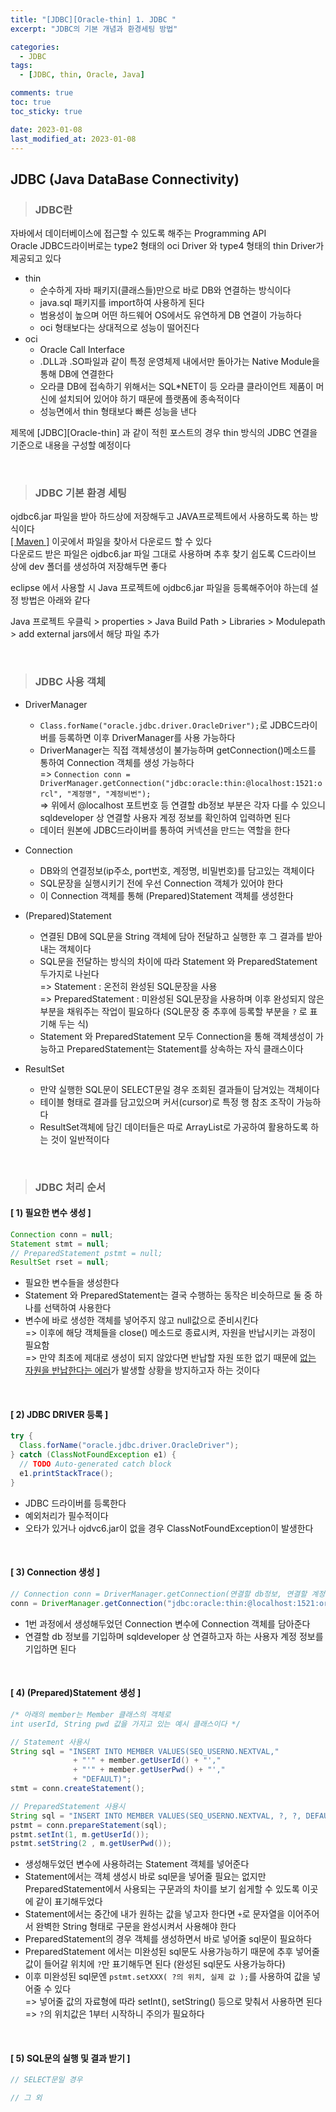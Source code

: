 ```yaml
---
title: "[JDBC][Oracle-thin] 1. JDBC "
excerpt: "JDBC의 기본 개념과 환경세팅 방법"

categories:
  - JDBC
tags:
  - [JDBC, thin, Oracle, Java]

comments: true
toc: true
toc_sticky: true

date: 2023-01-08
last_modified_at: 2023-01-08
---
```


## JDBC (Java DataBase Connectivity)

> ### JDBC란

자바에서 데이터베이스에 접근할 수 있도록 해주는 Programming API  
Oracle JDBC드라이버로는 type2 형태의 oci Driver 와 type4 형태의 thin Driver가 제공되고 있다

- thin
  - 순수하게 자바 패키지(클래스들)만으로 바로 DB와 연결하는 방식이다
  - java.sql 패키지를 import하여 사용하게 된다
  - 범용성이 높으며 어떤 하드웨어 OS에서도 유연하게 DB 연결이 가능하다
  - oci 형태보다는 상대적으로 성능이 떨어진다
- oci
  - Oracle Call Interface
  - .DLL과 .SO파일과 같이 특정 운영체제 내에서만 돌아가는 Native Module을 통해 DB에 연결한다
  - 오라클 DB에 접속하기 위해서는 SQL\*NET이 등 오라클 클라이언트 제품이 머신에 설치되어 있어야 하기 때문에 플랫폼에 종속적이다
  - 성능면에서 thin 형태보다 빠른 성능을 낸다

제목에 \[JDBC][Oracle-thin] 과 같이 적힌 포스트의 경우 thin 방식의 JDBC 연결을 기준으로 내용을 구성할 예정이다

<br>

> ### JDBC 기본 환경 세팅

ojdbc6.jar 파일을 받아 하드상에 저장해두고 JAVA프로젝트에서 사용하도록 하는 방식이다  
<a href="https://mvnrepository.com/" target="_blank">[ Maven ]</a> 이곳에서 파일을 찾아서 다운로드 할 수 있다  
다운로드 받은 파일은 ojdbc6.jar 파일 그대로 사용하며 추후 찾기 쉽도록 C드라이브 상에 dev 폴더를 생성하여 저장해두면 좋다

eclipse 에서 사용할 시 Java 프로젝트에 ojdbc6.jar 파일을 등록해주어야 하는데 설정 방법은 아래와 같다

Java 프로젝트 우클릭 > properties > Java Build Path > Libraries > Modulepath > add external jars에서 해당 파일 추가

<br>

> ### JDBC 사용 객체

- DriverManager

  - `Class.forName("oracle.jdbc.driver.OracleDriver");`로 JDBC드라이버를 등록하면 이후 DriverManager를 사용 가능하다
  - DriverManager는 직접 객체생성이 불가능하며 getConnection()메소드를 통하여 Connection 객체를 생성 가능하다  
    => `Connection conn = DriverManager.getConnection("jdbc:oracle:thin:@localhost:1521:orcl", "계정명", "계정비번");`  
    => 위에서 @localhost 포트번호 등 연결할 db정보 부분은 각자 다를 수 있으니 sqldeveloper 상 연결할 사용자 계정 정보를 확인하여 입력하면 된다
  - 데이터 원본에 JDBC드라이버를 통하여 커넥션을 만드는 역할을 한다

- Connection

  - DB와의 연결정보(ip주소, port번호, 계정명, 비밀번호)를 담고있는 객체이다
  - SQL문장을 실행시키기 전에 우선 Connection 객체가 있어야 한다
  - 이 Connection 객체를 통해 (Prepared)Statement 객체를 생성한다

- (Prepared)Statement

  - 연결된 DB에 SQL문을 String 객체에 담아 전달하고 실행한 후 그 결과를 받아내는 객체이다
  - SQL문을 전달하는 방식의 차이에 따라 Statement 와 PreparedStatement 두가지로 나뉜다  
    => Statement : 온전히 완성된 SQL문장을 사용  
    => PreparedStatement : 미완성된 SQL문장을 사용하며 이후 완성되지 않은 부분을 채워주는 작업이 필요하다 (SQL문장 중 추후에 등록할 부분을 `?` 로 표기해 두는 식)
  - Statement 와 PreparedStatement 모두 Connection을 통해 객체생성이 가능하고 PreparedStatement는 Statement를 상속하는 자식 클래스이다

- ResultSet
  - 만약 실행한 SQL문이 SELECT문일 경우 조회된 결과들이 담겨있는 객체이다
  - 테이블 형태로 결과를 담고있으며 커서(cursor)로 특정 행 참조 조작이 가능하다
  - ResultSet객체에 담긴 데이터들은 따로 ArrayList로 가공하여 활용하도록 하는 것이 일반적이다

<br>

> ### JDBC 처리 순서

#### [ 1) 필요한 변수 생성 ]

```java
Connection conn = null;
Statement stmt = null;
// PreparedStatement pstmt = null;
ResultSet rset = null;
```

- 필요한 변수들을 생성한다
- Statement 와 PreparedStatement는 결국 수행하는 동작은 비슷하므로 둘 중 하나를 선택하여 사용한다
- 변수에 바로 생성한 객체를 넣어주지 않고 null값으로 준비시킨다  
  => 이후에 해당 객체들을 close() 메소드로 종료시켜, 자원을 반납시키는 과정이 필요함  
  => 만약 최초에 제대로 생성이 되지 않았다면 반납할 자원 또한 없기 때문에 <u>없는 자원을 반납한다는 에러</u>가 발생할 상황을 방지하고자 하는 것이다

<br>

#### [ 2) JDBC DRIVER 등록 ]

```java
try {
  Class.forName("oracle.jdbc.driver.OracleDriver");
} catch (ClassNotFoundException e1) {
  // TODO Auto-generated catch block
  e1.printStackTrace();
}
```

- JDBC 드라이버를 등록한다
- 예외처리가 필수적이다
- 오타가 있거나 ojdvc6.jar이 없을 경우 ClassNotFoundException이 발생한다

<br>

#### [ 3) Connection 생성 ]

```java
// Connection conn = DriverManager.getConnection(연결할 db정보, 연결할 계정아이디, 연결할 계정 비번);
conn = DriverManager.getConnection("jdbc:oracle:thin:@localhost:1521:orcl", "JDBC", "JDBC");
```

- 1번 과정에서 생성해두었던 Connection 변수에 Connection 객체를 담아준다
- 연결할 db 정보를 기입하며 sqldeveloper 상 연결하고자 하는 사용자 계정 정보를 기입하면 된다

<br>

#### [ 4) (Prepared)Statement 생성 ]

```java
/* 아래의 member는 Member 클래스의 객체로
int userId, String pwd 값을 가지고 있는 예시 클래스이다 */

// Statement 사용시
String sql = "INSERT INTO MEMBER VALUES(SEQ_USERNO.NEXTVAL,"
              + "'" + member.getUserId() + "',"
              + "'" + member.getUserPwd() + "',"
              + "DEFAULT)";
stmt = conn.createStatement();

// PreparedStatement 사용시
String sql = "INSERT INTO MEMBER VALUES(SEQ_USERNO.NEXTVAL, ?, ?, DEFAULT)";
pstmt = conn.prepareStatement(sql);
pstmt.setInt(1, m.getUserId());
pstmt.setString(2 , m.getUserPwd());
```

- 생성해두었던 변수에 사용하려는 Statement 객체를 넣어준다
- Statement에서는 객체 생성시 바로 sql문을 넣어줄 필요는 없지만 PreparedStatement에서 사용되는 구문과의 차이를 보기 쉽게할 수 있도록 이곳에 같이 표기해두었다
- Statement에서는 중간에 내가 원하는 값을 넣고자 한다면 `+`로 문자열을 이어주어서 완벽한 String 형태로 구문을 완성시켜서 사용해야 한다
- PreparedStatement의 경우 객체를 생성하면서 바로 넣어줄 sql문이 필요하다
- PreparedStatement 에서는 미완성된 sql문도 사용가능하기 때문에 추후 넣어줄 값이 들어갈 위치에 `?`만 표기해두면 된다 (완성된 sql문도 사용가능하다)
- 이후 미완성된 sql문엔 `pstmt.setXXX( ?의 위치, 실제 값 );`를 사용하여 값을 넣어줄 수 있다  
  => 넣어줄 값의 자료형에 따라 setInt(), setString() 등으로 맞춰서 사용하면 된다
  => `?`의 위치값은 1부터 시작하니 주의가 필요하다

<br>

#### [ 5) SQL문의 실행 및 결과 받기 ]

```java
// SELECT문일 경우

// 그 외

```
